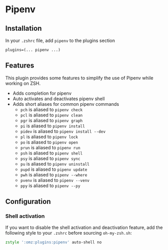 # Pipenv

## Installation

In your `.zshrc` file, add `pipenv` to the plugins section

```
plugins=(... pipenv ...)
```

## Features

This plugin provides some features to simplify the use of Pipenv while working on ZSH.

- Adds completion for pipenv
- Auto activates and deactivates pipenv shell
- Adds short aliases for common pipenv commands
  - `pch` is aliased to `pipenv check`
  - `pcl` is aliased to `pipenv clean`
  - `pgr` is aliased to `pipenv graph`
  - `pi` is aliased to `pipenv install`
  - `pidev` is aliased to `pipenv install --dev`
  - `pl` is aliased to `pipenv lock`
  - `po` is aliased to `pipenv open`
  - `prun` is aliased to `pipenv run`
  - `psh` is aliased to `pipenv shell`
  - `psy` is aliased to `pipenv sync`
  - `pu` is aliased to `pipenv uninstall`
  - `pupd` is aliased to `pipenv update`
  - `pwh` is aliased to `pipenv --where`
  - `pvenv` is aliased to `pipenv --venv`
  - `ppy` is aliased to `pipenv --py`

## Configuration

### Shell activation

If you want to disable the shell activation and deactivation feature, add the following style to your `.zshrc` before sourcing `oh-my-zsh.sh`:

```zsh
zstyle ':omz:plugins:pipenv' auto-shell no
```
